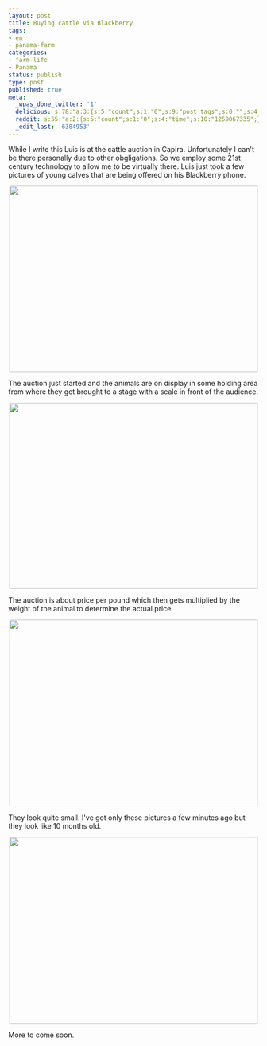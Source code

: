 ```yaml
---
layout: post
title: Buying cattle via Blackberry
tags:
- en
- panama-farm
categories:
- farm-life
- Panama
status: publish
type: post
published: true
meta:
  _wpas_done_twitter: '1'
  delicious: s:78:"a:3:{s:5:"count";s:1:"0";s:9:"post_tags";s:0:"";s:4:"time";s:10:"1259067333";}";
  reddit: s:55:"a:2:{s:5:"count";s:1:"0";s:4:"time";s:10:"1259067335";}";
  _edit_last: '6384953'
---
```

While I write this Luis is at the cattle auction in Capira. Unfortunately I can't be there personally due to other obgligations. So we employ some 21st century technology to allow me to be virtually there. Luis just took a few pictures of young calves that are being offered on his Blackberry phone.

<a href="http://www.flickr.com/photos/34665899@N00/4095547223" title="View '' on Flickr.com"><div style="text-align:center;"><img src="http://farm3.static.flickr.com/2616/4095547223_19da5e535f.jpg" alt="" border="0" width="500" height="374" /></div></a>

The auction just started and the animals are on display in some holding area from where they get brought to a stage with a scale in front of the audience.

<a href="http://www.flickr.com/photos/34665899@N00/4095546871" title="View '' on Flickr.com"><div style="text-align:center;"><img src="http://farm3.static.flickr.com/2432/4095546871_b073a70bc6.jpg" alt="" border="0" width="500" height="374" /></div></a>

The auction is about price per pound which then gets multiplied by the weight of the animal to determine the actual price.

<a href="http://www.flickr.com/photos/34665899@N00/4095546507" title="View '' on Flickr.com"><div style="text-align:center;"><img src="http://farm3.static.flickr.com/2555/4095546507_4d21713653.jpg" alt="" border="0" width="500" height="375" /></div></a>

They look quite small. I've got only these pictures a few minutes ago but they look like 10 months old.

<a href="http://www.flickr.com/photos/34665899@N00/4095545875" title="View '' on Flickr.com"><div style="text-align:center;"><img src="http://farm3.static.flickr.com/2804/4095545875_9c3e85321e.jpg" alt="" border="0" width="500" height="375" /></div></a>

More to come soon.
